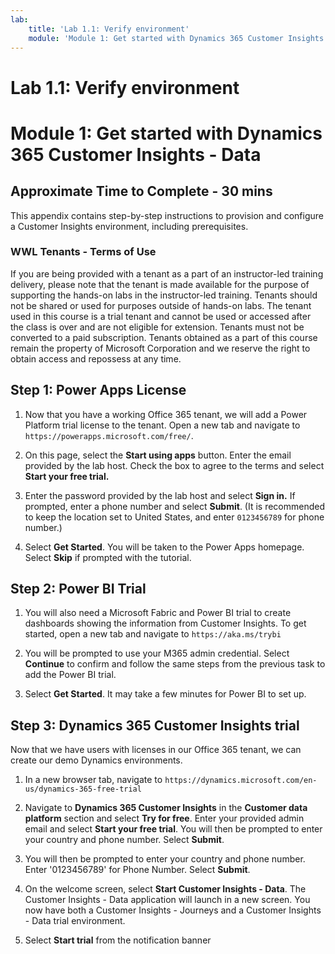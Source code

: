 ```yaml
---
lab:
    title: 'Lab 1.1: Verify environment'
    module: 'Module 1: Get started with Dynamics 365 Customer Insights - Data'
---
```


# Lab 1.1: Verify environment
# Module 1: Get started with Dynamics 365 Customer Insights - Data

## Approximate Time to Complete - 30 mins 

This appendix contains step-by-step instructions to provision and configure a Customer Insights environment, including prerequisites. 

### WWL Tenants - Terms of Use
If you are being provided with a tenant as a part of an instructor-led training delivery, please note that the tenant is made available for the purpose of supporting the hands-on labs in the instructor-led training. 
Tenants should not be shared or used for purposes outside of hands-on labs. The tenant used in this course is a trial tenant and cannot be used or accessed after the class is over and are not eligible for extension. 
Tenants must not be converted to a paid subscription. Tenants obtained as a part of this course remain the property of Microsoft Corporation and we reserve the right to obtain access and repossess at any time. 


## Step 1: Power Apps License 

1.  Now that you have a working Office 365 tenant, we will add a Power Platform trial license to the tenant. Open a new tab and navigate to `https://powerapps.microsoft.com/free/`.

2.  On this page, select the **Start using apps** button. Enter the email provided by the lab host. Check the box to agree to the terms and select **Start your free trial.**

3.  Enter the password provided by the lab host and select **Sign in.** If prompted, enter a phone number and select **Submit**. (It is recommended to keep the location set to United States, and enter `0123456789` for phone number.) 

4.  Select **Get Started**. You will be taken to the Power Apps homepage. Select **Skip** if prompted with the tutorial. 


## Step 2: Power BI Trial  

1.  You will also need a Microsoft Fabric and Power BI trial to create dashboards showing the information from Customer Insights. To get started, open a new tab and navigate to `https://aka.ms/trybi` 

2.  You will be prompted to use your M365 admin credential. Select **Continue** to confirm and follow the same steps from the previous task to add the Power BI trial.

3.  Select **Get Started**. It may take a few minutes for Power BI to set up. 


## Step 3: Dynamics 365 Customer Insights trial

Now that we have users with licenses in our Office 365 tenant, we can create our demo Dynamics environments. 

1.  In a new browser tab, navigate to `https://dynamics.microsoft.com/en-us/dynamics-365-free-trial` 

2.  Navigate to **Dynamics 365 Customer Insights** in the **Customer data platform** section and select **Try for free**. Enter your provided admin email and select **Start your free trial**. You will then be prompted to enter your country and phone number. Select **Submit**. 

3.  You will then be prompted to enter your country and phone number. Enter '0123456789' for Phone Number. Select **Submit**. 

4.  On the welcome screen, select **Start Customer Insights - Data**. The Customer Insights - Data application will launch in a new screen. You now have both a Customer Insights - Journeys and a Customer Insights - Data trial environment.

5.  Select **Start trial** from the notification banner  

